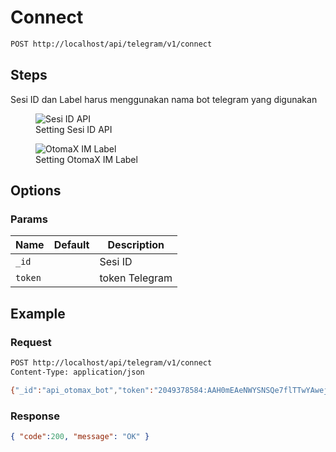 # Connect

<!--
@category Endpoint
-->

```bash
POST http://localhost/api/telegram/v1/connect
```

## Steps

Sesi ID dan Label harus menggunakan nama bot telegram yang digunakan

<p>
    <figure>
        <img src="https://raw.githubusercontent.com/ndiing/OtomaX/main/docs/images/telegram-connect.png" alt="Sesi ID API" />
        <figcaption>Setting Sesi ID API</figcaption>
    </figure>
</p>
<p>
    <figure>
        <img src="https://raw.githubusercontent.com/ndiing/OtomaX/main/docs/images/telegram-center.png" alt="OtomaX IM Label" />
        <figcaption>Setting OtomaX IM Label</figcaption>
    </figure>
</p>

## Options

### Params

Name | Default | Description
--- | --- | ---
`_id` |  | Sesi ID
`token` |  | token Telegram

## Example

### Request

```bash
POST http://localhost/api/telegram/v1/connect
Content-Type: application/json

{"_id":"api_otomax_bot","token":"2049378584:AAH0mEAeNWYSNSQe7flTTwYAwej5im1nJb4"}
```

### Response

```json
{ "code":200, "message": "OK" }
```